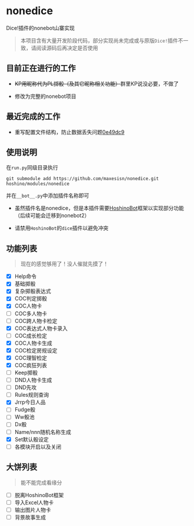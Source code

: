 # nonedice
Dice!插件的nonebot山寨实现


> 本项目含有大量开发阶段代码，部分实现尚未完成或与原版```Dice!```插件不一致，请阅读源码后再决定是否使用

## 目前正在进行的工作
* <del>KP用昵称代为PL掷骰（及其它昵称相关功能）</del>群里KP说没必要，不做了

* 修改为完整的nonebot项目

## 最近完成的工作
* 重写配置文件结构，防止数据丢失问题[0e49dc9](https://github.com/maxesisn/nonedice/commit/0e49dc9dcbd4a25de3d1c0cd6cba5c48fd2c894e)


## 使用说明
在```run.py```同级目录执行
```shell
git submodule add https://github.com/maxesisn/nonedice.git hoshino/modules/nonedice
```

并在```__bot__.py```中添加插件名称即可

- 虽然插件名是nonedice，但是本插件需要[HoshinoBot](https://github.com/Ice-Cirno/HoshinoBot)框架以实现部分功能（后续可能会迁移到nonebot2）

- 请禁用```HoshinoBot```的```dice```插件以避免冲突

## 功能列表
> 现在的感觉够用了！没人催就先摸了！
- [x] Help命令
- [x] 基础掷骰
- [x] 复杂掷骰表达式
- [x] COC判定掷骰
- [x] COC人物卡
- [ ] COC多人物卡
- [ ] COC跨人物卡检定
- [x] COC表达式人物卡录入
- [ ] COC成长检定
- [x] COC人物卡生成
- [x] COC检定房规设定
- [x] COC理智检定
- [x] COC疯狂列表
- [ ] Keep掷骰
- [ ] DND人物卡生成
- [ ] DND先攻
- [ ] Rules规则查询
- [x] Jrrp今日人品
- [ ] Fudge骰
- [ ] Ww骰池
- [ ] Dx骰
- [ ] Name/nnn随机名称生成
- [x] Set默认骰设定
- [ ] 各模块开启以及关闭

## 大饼列表
> 能不能完成看缘分
- [ ] 脱离HoshinoBot框架
- [ ] 导入Excel人物卡
- [ ] 输出图片人物卡
- [ ] 背景故事生成
